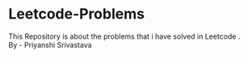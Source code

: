 # Leetcode-Problems
This Repository is about the problems that i have solved in Leetcode .
<br>
By - Priyanshi Srivastava
